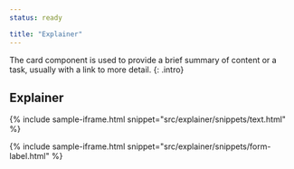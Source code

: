 ```yaml
---
status: ready

title: "Explainer"
---
```


The card component is used to provide a brief summary of content or a task, usually with a link to more detail. 
{: .intro}

## Explainer


{% include sample-iframe.html snippet="src/explainer/snippets/text.html" %}

{% include sample-iframe.html snippet="src/explainer/snippets/form-label.html" %}
